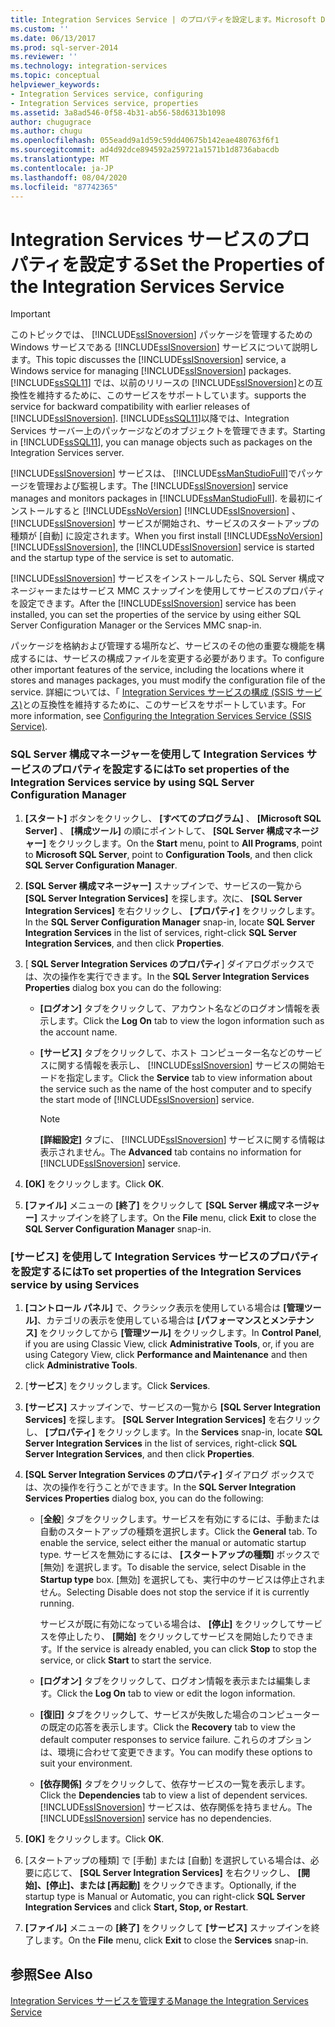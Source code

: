 ```yaml
---
title: Integration Services Service | のプロパティを設定します。Microsoft Docs
ms.custom: ''
ms.date: 06/13/2017
ms.prod: sql-server-2014
ms.reviewer: ''
ms.technology: integration-services
ms.topic: conceptual
helpviewer_keywords:
- Integration Services service, configuring
- Integration Services service, properties
ms.assetid: 3a8ad546-0f58-4b31-ab56-58d6313b1098
author: chugugrace
ms.author: chugu
ms.openlocfilehash: 055eadd9a1d59c59dd40675b142eae480763f6f1
ms.sourcegitcommit: ad4d92dce894592a259721a1571b1d8736abacdb
ms.translationtype: MT
ms.contentlocale: ja-JP
ms.lasthandoff: 08/04/2020
ms.locfileid: "87742365"
---
```

# <a name="set-the-properties-of-the-integration-services-service"></a><span data-ttu-id="3c06c-102">Integration Services サービスのプロパティを設定する</span><span class="sxs-lookup"><span data-stu-id="3c06c-102">Set the Properties of the Integration Services Service</span></span>
    
> [!IMPORTANT]  
>  <span data-ttu-id="3c06c-103">このトピックでは、 [!INCLUDE[ssISnoversion](../includes/ssisnoversion-md.md)] パッケージを管理するための Windows サービスである [!INCLUDE[ssISnoversion](../includes/ssisnoversion-md.md)] サービスについて説明します。</span><span class="sxs-lookup"><span data-stu-id="3c06c-103">This topic discusses the [!INCLUDE[ssISnoversion](../includes/ssisnoversion-md.md)] service, a Windows service for managing [!INCLUDE[ssISnoversion](../includes/ssisnoversion-md.md)] packages.</span></span> [!INCLUDE[ssSQL11](../includes/sssql11-md.md)] <span data-ttu-id="3c06c-104">では、以前のリリースの [!INCLUDE[ssISnoversion](../includes/ssisnoversion-md.md)]との互換性を維持するために、このサービスをサポートしています。</span><span class="sxs-lookup"><span data-stu-id="3c06c-104">supports the service for backward compatibility with earlier releases of [!INCLUDE[ssISnoversion](../includes/ssisnoversion-md.md)].</span></span> <span data-ttu-id="3c06c-105">[!INCLUDE[ssSQL11](../includes/sssql11-md.md)]以降では、Integration Services サーバー上のパッケージなどのオブジェクトを管理できます。</span><span class="sxs-lookup"><span data-stu-id="3c06c-105">Starting in [!INCLUDE[ssSQL11](../includes/sssql11-md.md)], you can manage objects such as packages on the Integration Services server.</span></span>  
  
 <span data-ttu-id="3c06c-106">[!INCLUDE[ssISnoversion](../includes/ssisnoversion-md.md)] サービスは、 [!INCLUDE[ssManStudioFull](../includes/ssmanstudiofull-md.md)]でパッケージを管理および監視します。</span><span class="sxs-lookup"><span data-stu-id="3c06c-106">The [!INCLUDE[ssISnoversion](../includes/ssisnoversion-md.md)] service manages and monitors packages in [!INCLUDE[ssManStudioFull](../includes/ssmanstudiofull-md.md)].</span></span> <span data-ttu-id="3c06c-107">を最初にインストールすると [!INCLUDE[ssNoVersion](../includes/ssnoversion-md.md)] [!INCLUDE[ssISnoversion](../includes/ssisnoversion-md.md)] 、 [!INCLUDE[ssISnoversion](../includes/ssisnoversion-md.md)] サービスが開始され、サービスのスタートアップの種類が [自動] に設定されます。</span><span class="sxs-lookup"><span data-stu-id="3c06c-107">When you first install [!INCLUDE[ssNoVersion](../includes/ssnoversion-md.md)] [!INCLUDE[ssISnoversion](../includes/ssisnoversion-md.md)], the [!INCLUDE[ssISnoversion](../includes/ssisnoversion-md.md)] service is started and the startup type of the service is set to automatic.</span></span>  
  
 <span data-ttu-id="3c06c-108">[!INCLUDE[ssISnoversion](../includes/ssisnoversion-md.md)] サービスをインストールしたら、SQL Server 構成マネージャーまたはサービス MMC スナップインを使用してサービスのプロパティを設定できます。</span><span class="sxs-lookup"><span data-stu-id="3c06c-108">After the [!INCLUDE[ssISnoversion](../includes/ssisnoversion-md.md)] service has been installed, you can set the properties of the service by using either SQL Server Configuration Manager or the Services MMC snap-in.</span></span>  
  
 <span data-ttu-id="3c06c-109">パッケージを格納および管理する場所など、サービスのその他の重要な機能を構成するには、サービスの構成ファイルを変更する必要があります。</span><span class="sxs-lookup"><span data-stu-id="3c06c-109">To configure other important features of the service, including the locations where it stores and manages packages, you must modify the configuration file of the service.</span></span> <span data-ttu-id="3c06c-110">詳細については、「 [Integration Services サービスの構成 (SSIS サービス)](service/integration-services-service-ssis-service.md)との互換性を維持するために、このサービスをサポートしています。</span><span class="sxs-lookup"><span data-stu-id="3c06c-110">For more information, see [Configuring the Integration Services Service &#40;SSIS Service&#41;](service/integration-services-service-ssis-service.md).</span></span>  
  
### <a name="to-set-properties-of-the-integration-services-service-by-using-sql-server-configuration-manager"></a><span data-ttu-id="3c06c-111">SQL Server 構成マネージャーを使用して Integration Services サービスのプロパティを設定するには</span><span class="sxs-lookup"><span data-stu-id="3c06c-111">To set properties of the Integration Services service by using SQL Server Configuration Manager</span></span>  
  
1.  <span data-ttu-id="3c06c-112">**[スタート]** ボタンをクリックし、 **[すべてのプログラム]** 、 **[Microsoft SQL Server]** 、 **[構成ツール]** の順にポイントして、 **[SQL Server 構成マネージャー]** をクリックします。</span><span class="sxs-lookup"><span data-stu-id="3c06c-112">On the **Start** menu, point to **All Programs**, point to **Microsoft SQL Server**, point to **Configuration Tools**, and then click **SQL Server Configuration Manager**.</span></span>  
  
2.  <span data-ttu-id="3c06c-113">**[SQL Server 構成マネージャー]** スナップインで、サービスの一覧から **[SQL Server Integration Services]** を探します。次に、 **[SQL Server Integration Services]** を右クリックし、 **[プロパティ]** をクリックします。</span><span class="sxs-lookup"><span data-stu-id="3c06c-113">In the **SQL Server Configuration Manager** snap-in, locate **SQL Server Integration Services** in the list of services, right-click **SQL Server Integration Services**, and then click **Properties**.</span></span>  
  
3.  <span data-ttu-id="3c06c-114">[ **SQL Server Integration Services のプロパティ**] ダイアログボックスでは、次の操作を実行できます。</span><span class="sxs-lookup"><span data-stu-id="3c06c-114">In the **SQL Server Integration Services Properties** dialog box you can do the following:</span></span>  
  
    -   <span data-ttu-id="3c06c-115">**[ログオン]** タブをクリックして、アカウント名などのログオン情報を表示します。</span><span class="sxs-lookup"><span data-stu-id="3c06c-115">Click the **Log On** tab to view the logon information such as the account name.</span></span>  
  
    -   <span data-ttu-id="3c06c-116">**[サービス]** タブをクリックして、ホスト コンピューター名などのサービスに関する情報を表示し、 [!INCLUDE[ssISnoversion](../includes/ssisnoversion-md.md)] サービスの開始モードを指定します。</span><span class="sxs-lookup"><span data-stu-id="3c06c-116">Click the **Service** tab to view information about the service such as the name of the host computer and to specify the start mode of [!INCLUDE[ssISnoversion](../includes/ssisnoversion-md.md)] service.</span></span>  
  
        > [!NOTE]  
        >  <span data-ttu-id="3c06c-117">**[詳細設定]** タブに、 [!INCLUDE[ssISnoversion](../includes/ssisnoversion-md.md)] サービスに関する情報は表示されません。</span><span class="sxs-lookup"><span data-stu-id="3c06c-117">The **Advanced** tab contains no information for [!INCLUDE[ssISnoversion](../includes/ssisnoversion-md.md)] service.</span></span>  
  
4.  <span data-ttu-id="3c06c-118">**[OK]** をクリックします。</span><span class="sxs-lookup"><span data-stu-id="3c06c-118">Click **OK**.</span></span>  
  
5.  <span data-ttu-id="3c06c-119">**[ファイル]** メニューの **[終了]** をクリックして **[SQL Server 構成マネージャー]** スナップインを終了します。</span><span class="sxs-lookup"><span data-stu-id="3c06c-119">On the **File** menu, click **Exit** to close the **SQL Server Configuration Manager** snap-in.</span></span>  
  
### <a name="to-set-properties-of-the-integration-services-service-by-using-services"></a><span data-ttu-id="3c06c-120">[サービス] を使用して Integration Services サービスのプロパティを設定するには</span><span class="sxs-lookup"><span data-stu-id="3c06c-120">To set properties of the Integration Services service by using Services</span></span>  
  
1.  <span data-ttu-id="3c06c-121">**[コントロール パネル]** で、クラシック表示を使用している場合は **[管理ツール]**、カテゴリの表示を使用している場合は **[パフォーマンスとメンテナンス]** をクリックしてから **[管理ツール]** をクリックします。</span><span class="sxs-lookup"><span data-stu-id="3c06c-121">In **Control Panel**, if you are using Classic View, click **Administrative Tools**, or, if you are using Category View, click **Performance and Maintenance** and then click **Administrative Tools**.</span></span>  
  
2.  <span data-ttu-id="3c06c-122">[**サービス**] をクリックします。</span><span class="sxs-lookup"><span data-stu-id="3c06c-122">Click **Services**.</span></span>  
  
3.  <span data-ttu-id="3c06c-123">**[サービス]** スナップインで、サービスの一覧から **[SQL Server Integration Services]** を探します。 **[SQL Server Integration Services]** を右クリックし、 **[プロパティ]** をクリックします。</span><span class="sxs-lookup"><span data-stu-id="3c06c-123">In the **Services** snap-in, locate **SQL Server Integration Services** in the list of services, right-click **SQL Server Integration Services**, and then click **Properties**.</span></span>  
  
4.  <span data-ttu-id="3c06c-124">**[SQL Server Integration Services のプロパティ]** ダイアログ ボックスでは、次の操作を行うことができます。</span><span class="sxs-lookup"><span data-stu-id="3c06c-124">In the **SQL Server Integration Services Properties** dialog box, you can do the following:</span></span>  
  
    -   <span data-ttu-id="3c06c-125">[**全般**] タブをクリックします。サービスを有効にするには、手動または自動のスタートアップの種類を選択します。</span><span class="sxs-lookup"><span data-stu-id="3c06c-125">Click the **General** tab. To enable the service, select either the manual or automatic startup type.</span></span> <span data-ttu-id="3c06c-126">サービスを無効にするには、 **[スタートアップの種類]** ボックスで [無効] を選択します。</span><span class="sxs-lookup"><span data-stu-id="3c06c-126">To disable the service, select Disable in the **Startup type** box.</span></span> <span data-ttu-id="3c06c-127">[無効] を選択しても、実行中のサービスは停止されません。</span><span class="sxs-lookup"><span data-stu-id="3c06c-127">Selecting Disable does not stop the service if it is currently running.</span></span>  
  
         <span data-ttu-id="3c06c-128">サービスが既に有効になっている場合は、 **[停止]** をクリックしてサービスを停止したり、 **[開始]** をクリックしてサービスを開始したりできます。</span><span class="sxs-lookup"><span data-stu-id="3c06c-128">If the service is already enabled, you can click **Stop** to stop the service, or click **Start** to start the service.</span></span>  
  
    -   <span data-ttu-id="3c06c-129">**[ログオン]** タブをクリックして、ログオン情報を表示または編集します。</span><span class="sxs-lookup"><span data-stu-id="3c06c-129">Click the **Log On** tab to view or edit the logon information.</span></span>  
  
    -   <span data-ttu-id="3c06c-130">**[復旧]** タブをクリックして、サービスが失敗した場合のコンピューターの既定の応答を表示します。</span><span class="sxs-lookup"><span data-stu-id="3c06c-130">Click the **Recovery** tab to view the default computer responses to service failure.</span></span> <span data-ttu-id="3c06c-131">これらのオプションは、環境に合わせて変更できます。</span><span class="sxs-lookup"><span data-stu-id="3c06c-131">You can modify these options to suit your environment.</span></span>  
  
    -   <span data-ttu-id="3c06c-132">**[依存関係]** タブをクリックして、依存サービスの一覧を表示します。</span><span class="sxs-lookup"><span data-stu-id="3c06c-132">Click the **Dependencies** tab to view a list of dependent services.</span></span> <span data-ttu-id="3c06c-133">[!INCLUDE[ssISnoversion](../includes/ssisnoversion-md.md)] サービスは、依存関係を持ちません。</span><span class="sxs-lookup"><span data-stu-id="3c06c-133">The [!INCLUDE[ssISnoversion](../includes/ssisnoversion-md.md)] service has no dependencies.</span></span>  
  
5.  <span data-ttu-id="3c06c-134">**[OK]** をクリックします。</span><span class="sxs-lookup"><span data-stu-id="3c06c-134">Click **OK**.</span></span>  
  
6.  <span data-ttu-id="3c06c-135">[スタートアップの種類] で [手動] または [自動] を選択している場合は、必要に応じて、 **[SQL Server Integration Services]** を右クリックし、 **[開始]、[停止]、または [再起動]** をクリックできます。</span><span class="sxs-lookup"><span data-stu-id="3c06c-135">Optionally, if the startup type is Manual or Automatic, you can right-click **SQL Server Integration Services** and click **Start, Stop, or Restart**.</span></span>  
  
7.  <span data-ttu-id="3c06c-136">**[ファイル]** メニューの **[終了]** をクリックして **[サービス]** スナップインを終了します。</span><span class="sxs-lookup"><span data-stu-id="3c06c-136">On the **File** menu, click **Exit** to close the **Services** snap-in.</span></span>  
  
## <a name="see-also"></a><span data-ttu-id="3c06c-137">参照</span><span class="sxs-lookup"><span data-stu-id="3c06c-137">See Also</span></span>  
 [<span data-ttu-id="3c06c-138">Integration Services サービスを管理する</span><span class="sxs-lookup"><span data-stu-id="3c06c-138">Manage the Integration Services Service</span></span>](../../2014/integration-services/manage-the-integration-services-service.md)  
  
  

